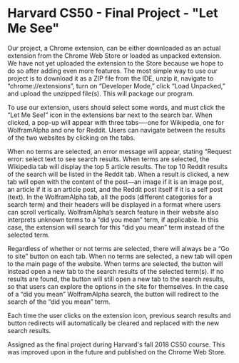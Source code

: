 # Harvard CS50 - Final Project - "Let Me See"
Our project, a Chrome extension, can be either downloaded as an actual extension from the Chrome Web Store or loaded as
unpacked extension. We have not yet uploaded the extension to the Store because we hope to do so after adding even more
features. The most simple way to use our project is to download it as a ZIP file from the IDE, unzip it,
navigate to “chrome://extensions”, turn on “Developer Mode,” click “Load Unpacked,” and upload the unzipped file(s).
This will package our program.

To use our extension, users should select some words, and must click the “Let Me See!” icon in the extensions bar next to
the search bar. When clicked, a pop-up will appear with three tabs—-one for Wikipedia, one for WolframAlpha and one for Reddit.
Users can navigate between the results of the two websites by clicking on the tabs.

When no terms are selected, an error message will appear, stating “Request error: select text to see search results. When
terms are selected, the Wikipedia tab will display the top 5 article results. The top 10 Reddit results of
the search will be listed in the Reddit tab. When a result is clicked, a new tab will open with the content of the post—an image
if it is an image post, an article if it is an article post, and the Reddit post itself if it is a self post (text). In the
WolframAlpha tab, all the pods (different categories for a search term) and their headers will be displayed in a format where
users can scroll vertically. WolframAlpha’s search feature in their website also interprets unknown terms to a “did you mean”
term, if applicable. In this case, the extension will search for this “did you mean” term instead of the selected term.

Regardless of whether or not terms are selected, there will always be a “Go to site” button
on each tab. When no terms are selected, a new tab will open to the main page of the website. When terms are selected, the
button will instead open a new tab to the search results of the selected term(s). If no results are found, the button will
still open a new tab to the search results, so that users can explore the options in the site for themselves. In the case of a
“did you mean” WolframAlpha search, the button will redirect to the search of the “did you mean” term.

Each time the user clicks on the extension icon, previous search results and button redirects will automatically be
cleared and replaced with the new search results.

Assigned as the final project during Harvard's fall 2018 CS50 course. This was improved upon in the future and published on the Chrome Web Store.
